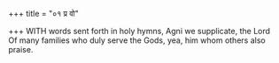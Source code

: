 +++
title = "०१ प्र वो"

+++
WITH words sent forth in holy hymns, Agni we supplicate, the Lord  
     Of many families who duly serve the Gods, yea, him whom others also praise.
